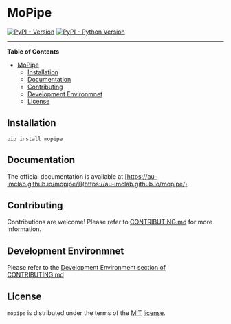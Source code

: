 # MoPipe

[![PyPI - Version](https://img.shields.io/pypi/v/mopipe.svg)](https://pypi.org/project/mopipe)
[![PyPI - Python Version](https://img.shields.io/pypi/pyversions/mopipe.svg)](https://pypi.org/project/mopipe)

-----

**Table of Contents**

- [MoPipe](#mopipe)
  - [Installation](#installation)
  - [Documentation](#documentation)
  - [Contributing](#contributing)
  - [Development Environmnet](#development-environmnet)
  - [License](#license)

## Installation

```console
pip install mopipe
```

## Documentation

The official documentation is available at [https://au-imclab.github.io/mopipe/]](https://au-imclab.github.io/mopipe/).

## Contributing

Contributions are welcome! Please refer to [CONTRIBUTING.md](https://github.com/au-imclab/mopipe/blob/main/CONTRIBUTING.md) for more information.

## Development Environmnet

Please refer to the [Development Environment section of CONTRIBUTING.md](https://github.com/au-imclab/mopipe/blob/main/CONTRIBUTING.md#development-environment)

## License

`mopipe` is distributed under the terms of the [MIT](https://spdx.org/licenses/MIT.html) [license](https://github.com/au-imclab/mopipe/blob/main/LICENSE).
